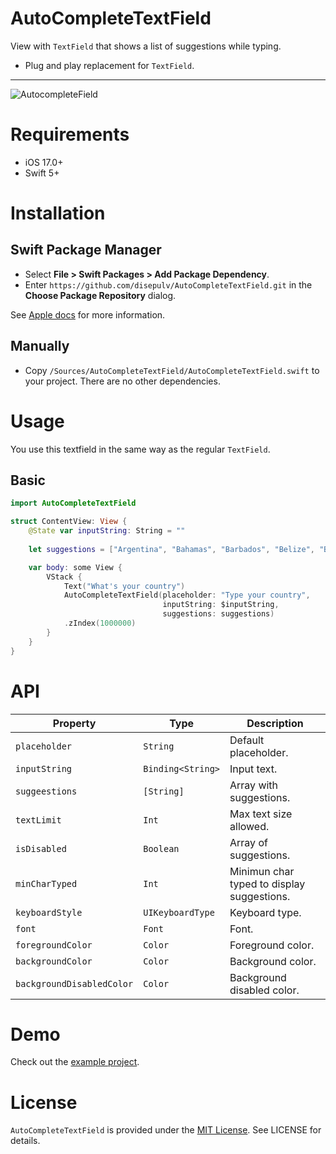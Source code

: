 # AutoCompleteTextField


View with `TextField` that shows a list of suggestions while typing.

- Plug and play replacement for `TextField`.

---

![AutocompleteField](/.github/example.gif?raw=true)

# Requirements

- iOS 17.0+
- Swift 5+

# Installation

## Swift Package Manager

- Select **File > Swift Packages > Add Package Dependency**.
- Enter `https://github.com/disepulv/AutoCompleteTextField.git` in the **Choose Package Repository** dialog.

See [Apple docs](https://developer.apple.com/documentation/xcode/adding_package_dependencies_to_your_app) for more information.

## Manually

- Copy `/Sources/AutoCompleteTextField/AutoCompleteTextField.swift` to your project. There are no other dependencies.

# Usage

You use this textfield in the same way as the regular `TextField`.

## Basic

```swift
import AutoCompleteTextField

struct ContentView: View {
    @State var inputString: String = ""
    
    let suggestions = ["Argentina", "Bahamas", "Barbados", "Belize", "Bolivia", "Brazil", "Canada", "Chile", "Colombia", "Costa Rica", "Cuba", "Dominica", "Dominican Republic", "Ecuador", "El Salvador", Guatemala", "Honduras", "Mexico", "Nicaragua", "Panama", "Paraguay", "Peru", "United States of America", "Uruguay", "Venezuela"]

    var body: some View {
        VStack {
            Text("What's your country")
            AutoCompleteTextField(placeholder: "Type your country",
                                  inputString: $inputString,
                                  suggestions: suggestions)
            .zIndex(1000000)
        }
    }
}


```

# API

| Property            | Type             | Description                                                                                                                                                                     |
| ------------------- | ---------------- | ------------------------------------------------------------------------------------------------------------------------------------------------------------------------------- |
| `placeholder`   | `String`        | Default placeholder. |
| `inputString`        | `Binding<String>`         | Input text. |
| `suggeestions`   | `[String]`        | Array with suggestions. |                
| `textLimit`        | `Int`         | Max text size allowed. |
| `isDisabled`       | `Boolean`       | Array of suggestions. |
| `minCharTyped` | `Int`        | Minimun char typed to display suggestions. |
| `keyboardStyle`    | `UIKeyboardType` | Keyboard type. |
| `font`  | `Font`        | Font. |
| `foregroundColor`         | `Color`         | Foreground color. |
| `backgroundColor`         | `Color`         | Background color. |
| `backgroundDisabledColor`         | `Color`         | Background disabled color. |


# Demo

Check out the [example project](/Example).

# License

`AutoCompleteTextField` is provided under the [MIT License](http://http//opensource.org/licenses/mit-license.php). See LICENSE for details.
